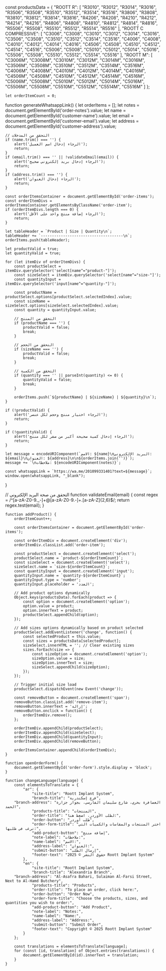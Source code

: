 const productsData = {
        "ROOTT R": [
            "R3010", "R3012", "R3014", "R3016", "R3506", "R3508", "R3510", "R3512", "R3514", "R3516", "R3806", "R3808", "R3810", "R3812", "R3814", "R3816", "R4206", "R4208", "R4210", "R4212", "R4214", "R4216", "R4806", "R4808", "R4810", "R4812", "R4814", "R4816", "R5506", "R5508", "R5510", "R5512", "R5514", "R5516"
        ],
        "ROOTT C COMPRESSIVE": [
            "C3006", "C3008", "C3010", "C3012", "C3014", "C3016", "C3506", "C3508", "C3510", "C3512", "C3514", "C3516", "C4006", "C4008", "C4010", "C4012", "C4014", "C4016", "C4506", "C4508", "C4510", "C4512", "C4514", "C4516", "C5006", "C5008", "C5010", "C5012", "C5014", "C5016", "C5506", "C5508", "C5510", "C5512", "C5514", "C5516"
        ],
        "ROOTT M": [
            "C3006M", "C3008M", "C3010M", "C3012M", "C3014M", "C3016M", "C3506M", "C3508M", "C3510M", "C3512M", "C3514M", "C3516M", "C4006M", "C4008M", "C4010M", "C4012M", "C4014M", "C4016M", "C4506M", "C4508M", "C4510M", "C4512M", "C4514M", "C4516M", "C5006M", "C5008M", "C5010M", "C5012M", "C5014M", "C5016M", "C5506M", "C5508M", "C5510M", "C5512M", "C5514M", "C5516M"
        ]
    };

    let orderItemCount = 0;

   function generateWhatsappLink() {
    let orderItems = [];
    let notes = document.getElementById('order-notes').value;
    let name = document.getElementById('customer-name').value;
    let email = document.getElementById('customer-email').value;
    let address = document.getElementById('customer-address').value;

    // التحقق من المدخلات
    if (name.trim() === '') {
        alert('الرجاء إدخال اسم العميل');
        return;
    }
    if (email.trim() === '' || !validateEmail(email)) {
        alert('الرجاء إدخال بريد إلكتروني صحيح');
        return;
    }
    if (address.trim() === '') {
        alert('الرجاء إدخال العنوان');
        return;
    }

    const orderItemsContainer = document.getElementById('order-items');
    const orderItemDivs = orderItemsContainer.getElementsByClassName('order-item');
    if (orderItemDivs.length === 0) {
        alert('الرجاء إضافة منتج واحد على الأقل');
        return;
    }

    let tableHeader = `Product | Size | Quantity\n`;
    tableHeader += `-------------------------------------\n`;
    orderItems.push(tableHeader);

    let productValid = true;
    let quantityValid = true;

    for (let itemDiv of orderItemDivs) {
        const productSelect = itemDiv.querySelector('select[name^="product-"]');
        const sizeSelect = itemDiv.querySelector('select[name^="size-"]');
        const quantityInput = itemDiv.querySelector('input[name^="quantity-"]');

        const productName = productSelect.options[productSelect.selectedIndex].value;
        const sizeName = sizeSelect.options[sizeSelect.selectedIndex].value;
        const quantity = quantityInput.value;

        // التحقق من المنتج
        if (productName === '') {
            productValid = false;
            break;
        }

        // التحقق من الحجم
        if (sizeName === '') {
            productValid = false;
            break;
        }

        // التحقق من الكمية
        if (quantity === '' || parseInt(quantity) <= 0) {
            quantityValid = false;
            break;
        }

        orderItems.push(`${productName} | ${sizeName} | ${quantity}\n`);
    }

    if (!productValid) {
        alert('الرجاء اختيار منتج وحجم لكل عنصر');
        return;
    }

    if (!quantityValid) {
        alert('الرجاء إدخال كمية صحيحة أكبر من صفر لكل منتج');
        return;
    }

    let message = encodeURIComponent(`الاسم: ${name}\nالبريد الإلكتروني: ${email}\nالعنوان: ${address}\n\n${orderItems.join('')}`);
    message += `\nملاحظات: ${encodeURIComponent(notes)}`;

    const whatsappLink = `https://wa.me/201099331401?text=${message}`;
    window.open(whatsappLink, "_blank");
}

// التحقق من صحة البريد الإلكتروني
function validateEmail(email) {
    const regex = /^[a-zA-Z0-9._-]+@[a-zA-Z0-9.-]+\.[a-zA-Z]{2,6}$/;
    return regex.test(email);
}




    function addProduct() {
        orderItemCount++;

        const orderItemsContainer = document.getElementById('order-items');
        
        const orderItemDiv = document.createElement('div');
        orderItemDiv.classList.add('order-item');
        
        const productSelect = document.createElement('select');
        productSelect.name = `product-${orderItemCount}`;
        const sizeSelect = document.createElement('select');
        sizeSelect.name = `size-${orderItemCount}`;
        const quantityInput = document.createElement('input');
        quantityInput.name = `quantity-${orderItemCount}`;
        quantityInput.type = 'number';
        quantityInput.placeholder = 'العدد';

        // Add product options dynamically
        Object.keys(productsData).forEach(product => {
            const option = document.createElement('option');
            option.value = product;
            option.innerText = product;
            productSelect.appendChild(option);
        });

        // Add sizes options dynamically based on product selected
        productSelect.addEventListener('change', function() {
            const selectedProduct = this.value;
            const sizes = productsData[selectedProduct];
            sizeSelect.innerHTML = ''; // Clear existing sizes
            sizes.forEach(size => {
                const sizeOption = document.createElement('option');
                sizeOption.value = size;
                sizeOption.innerText = size;
                sizeSelect.appendChild(sizeOption);
            });
        });

        // Trigger initial size load
        productSelect.dispatchEvent(new Event('change'));

        const removeButton = document.createElement('span');
        removeButton.classList.add('remove-item');
        removeButton.innerText = 'إزالة';
        removeButton.onclick = function() {
            orderItemDiv.remove();
        };

        orderItemDiv.appendChild(productSelect);
        orderItemDiv.appendChild(sizeSelect);
        orderItemDiv.appendChild(quantityInput);
        orderItemDiv.appendChild(removeButton);

        orderItemsContainer.appendChild(orderItemDiv);
    }

    function openOrderForm() {
        document.getElementById('order-form').style.display = 'block';
    }

    function changeLanguage(language) {
        const elementsToTranslate = {
            "ar": {
                "site-title": "Roott Implant System",
                "branch-title": "فرع إسكندرية",
        "branch-address": "العصافرة بحري، شارع سليمان الفارسي، بجوار جزارة الحمد",
                "products-title": "المنتجات",
                "order-title": "لطلب الأوردر، اضغط هنا:",
                "order-button": "طلب أوردر",
                "order-form-title": "اختر المنتجات والمقاسات والكميات التي ترغب في طلبها:",
                "add-product-button": "إضافة منتج",
                "note-label": "ملاحظات:",
                "name-label": "الاسم:",
                "address-label": "العنوان:",
                "submit-button": "إرسال الطلب",
                "footer-text": "حقوق النشر © 2025 Roott Implant System"
            },
            "en": {
                "site-title": "Roott Implant System",
                "branch-title": "Alexandria Branch",
        "branch-address": "Al-Asafra Bahari, Sulaiman Al-Farsi Street, Next to Al-Hamd Butchery",
                "products-title": "Products",
                "order-title": "To place an order, click here:",
                "order-button": "Order Now",
                "order-form-title": "Choose the products, sizes, and quantities you wish to order:",
                "add-product-button": "Add Product",
                "note-label": "Notes:",
                "name-label": "Name:",
                "address-label": "Address:",
                "submit-button": "Submit Order",
                "footer-text": "Copyright © 2025 Roott Implant System"
            }
        };

        const translations = elementsToTranslate[language];
        for (const [id, translation] of Object.entries(translations)) {
            document.getElementById(id).innerText = translation;
        }
    }
<script src="script.js"></script>
</body>
</html>
